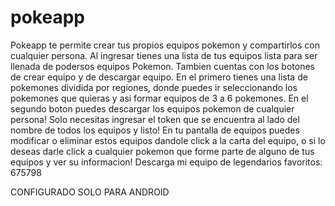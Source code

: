 # pokeapp

Pokeapp te permite crear tus propios equipos pokemon y compartirlos con cualquier persona.
Al ingresar tienes una lista de tus equipos lista para ser llenada de podersos equipos Pokemon. Tambien cuentas con los botones de crear equipo y de descargar equipo.
En el primero tienes una lista de pokemones dividida por regiones, donde puedes ir seleccionando los pokemones que quieras y asi formar equipos de 3 a 6 pokemones.
En el segundo boton puedes descargar los equipos pokemon de cualquier persona! Solo necesitas ingresar el token que se encuentra al lado del nombre de todos los equipos y listo!
En tu pantalla de equipos puedes modificar o eliminar estos equipos dandole click a la carta del equipo, o si lo deseas darle click a cualquier pokemon que forme parte de
alguno de tus equipos y ver su informacion!
Descarga mi equipo de legendarios favoritos: 675798

CONFIGURADO SOLO PARA ANDROID

